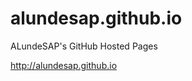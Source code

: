 alundesap.github.io
===================

ALundeSAP's GitHub Hosted Pages

http://alundesap.github.io

